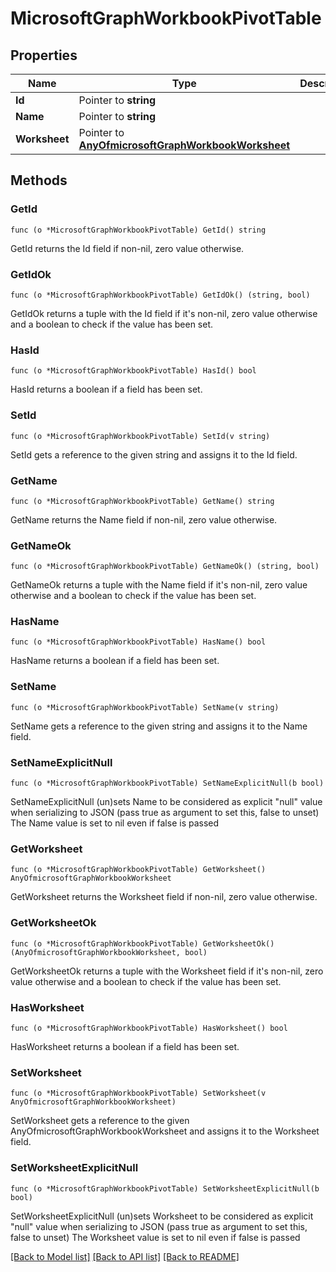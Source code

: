 # MicrosoftGraphWorkbookPivotTable

## Properties

Name | Type | Description | Notes
------------ | ------------- | ------------- | -------------
**Id** | Pointer to **string** |  | [optional] 
**Name** | Pointer to **string** |  | [optional] 
**Worksheet** | Pointer to [**AnyOfmicrosoftGraphWorkbookWorksheet**](anyOf&lt;microsoft.graph.workbookWorksheet&gt;.md) |  | [optional] 

## Methods

### GetId

`func (o *MicrosoftGraphWorkbookPivotTable) GetId() string`

GetId returns the Id field if non-nil, zero value otherwise.

### GetIdOk

`func (o *MicrosoftGraphWorkbookPivotTable) GetIdOk() (string, bool)`

GetIdOk returns a tuple with the Id field if it's non-nil, zero value otherwise
and a boolean to check if the value has been set.

### HasId

`func (o *MicrosoftGraphWorkbookPivotTable) HasId() bool`

HasId returns a boolean if a field has been set.

### SetId

`func (o *MicrosoftGraphWorkbookPivotTable) SetId(v string)`

SetId gets a reference to the given string and assigns it to the Id field.

### GetName

`func (o *MicrosoftGraphWorkbookPivotTable) GetName() string`

GetName returns the Name field if non-nil, zero value otherwise.

### GetNameOk

`func (o *MicrosoftGraphWorkbookPivotTable) GetNameOk() (string, bool)`

GetNameOk returns a tuple with the Name field if it's non-nil, zero value otherwise
and a boolean to check if the value has been set.

### HasName

`func (o *MicrosoftGraphWorkbookPivotTable) HasName() bool`

HasName returns a boolean if a field has been set.

### SetName

`func (o *MicrosoftGraphWorkbookPivotTable) SetName(v string)`

SetName gets a reference to the given string and assigns it to the Name field.

### SetNameExplicitNull

`func (o *MicrosoftGraphWorkbookPivotTable) SetNameExplicitNull(b bool)`

SetNameExplicitNull (un)sets Name to be considered as explicit "null" value
when serializing to JSON (pass true as argument to set this, false to unset)
The Name value is set to nil even if false is passed
### GetWorksheet

`func (o *MicrosoftGraphWorkbookPivotTable) GetWorksheet() AnyOfmicrosoftGraphWorkbookWorksheet`

GetWorksheet returns the Worksheet field if non-nil, zero value otherwise.

### GetWorksheetOk

`func (o *MicrosoftGraphWorkbookPivotTable) GetWorksheetOk() (AnyOfmicrosoftGraphWorkbookWorksheet, bool)`

GetWorksheetOk returns a tuple with the Worksheet field if it's non-nil, zero value otherwise
and a boolean to check if the value has been set.

### HasWorksheet

`func (o *MicrosoftGraphWorkbookPivotTable) HasWorksheet() bool`

HasWorksheet returns a boolean if a field has been set.

### SetWorksheet

`func (o *MicrosoftGraphWorkbookPivotTable) SetWorksheet(v AnyOfmicrosoftGraphWorkbookWorksheet)`

SetWorksheet gets a reference to the given AnyOfmicrosoftGraphWorkbookWorksheet and assigns it to the Worksheet field.

### SetWorksheetExplicitNull

`func (o *MicrosoftGraphWorkbookPivotTable) SetWorksheetExplicitNull(b bool)`

SetWorksheetExplicitNull (un)sets Worksheet to be considered as explicit "null" value
when serializing to JSON (pass true as argument to set this, false to unset)
The Worksheet value is set to nil even if false is passed

[[Back to Model list]](../README.md#documentation-for-models) [[Back to API list]](../README.md#documentation-for-api-endpoints) [[Back to README]](../README.md)


